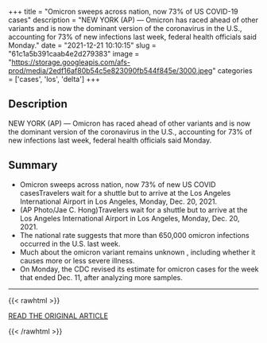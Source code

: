 +++
title = "Omicron sweeps across nation, now 73% of US COVID-19 cases"
description = "NEW YORK (AP) — Omicron has raced ahead of other variants and is now the dominant version of the coronavirus in the U.S., accounting for 73% of new infections last week, federal health officials said Monday."
date = "2021-12-21 10:10:15"
slug = "61c1a5b391caab4e2d279383"
image = "https://storage.googleapis.com/afs-prod/media/2edf16af80b54c5e823090fb544f845e/3000.jpeg"
categories = ['cases', 'los', 'delta']
+++

## Description

NEW YORK (AP) — Omicron has raced ahead of other variants and is now the dominant version of the coronavirus in the U.S., accounting for 73% of new infections last week, federal health officials said Monday.

## Summary

- Omicron sweeps across nation, now 73% of new US COVID casesTravelers wait for a shuttle but to arrive at the Los Angeles International Airport in Los Angeles, Monday, Dec. 20, 2021.
- (AP Photo/Jae C. Hong)Travelers wait for a shuttle but to arrive at the Los Angeles International Airport in Los Angeles, Monday, Dec. 20, 2021.
- The national rate suggests that more than 650,000 omicron infections occurred in the U.S. last week.
- Much about the omicron variant remains unknown , including whether it causes more or less severe illness.
- On Monday, the CDC revised its estimate for omicron cases for the week that ended Dec. 11, after analyzing more samples.

---

{{< rawhtml >}}
  <p class="article-category">
    <a target="_blank" href="https://apnews.com/article/omicron-majority-us-cases-833001ef99862bd6ac17935f65c896cf">READ THE ORIGINAL ARTICLE</a>
  </p>
{{< /rawhtml >}}